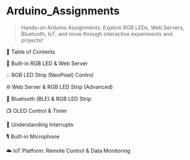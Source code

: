 # Arduino_Assignments
> Hands-on Arduino Assignments: Explore RGB LEDs, Web Servers, Bluetooth, IoT, and more through interactive experiments and projects!

📝 Table of Contents

🌈 Built-in RGB LED & Web Server

💡 RGB LED Strip (NeoPixel) Control

🌐 Web Server & RGB LED Strip (Advanced)

📡 Bluetooth (BLE) & RGB LED Strip

📺 OLED Control & Timer

🔄 Understanding Interrupts

🎙️ Built-in Microphone

☁️ IoT Platform: Remote Control & Data Monitoring
